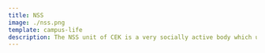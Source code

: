 ```yaml
---
title: NSS
image: ./nss.png
template: campus-life
description: The NSS unit of CEK is a very socially active body which upholds the NSS motto of "NOT ME BUT YOU" and enables the students to remain conneced with the society and updated about their problems.
---
```


